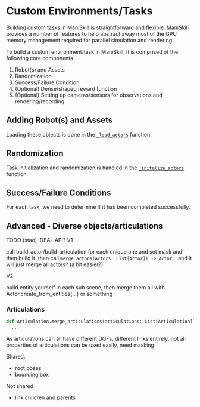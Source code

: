 # Custom Environments/Tasks

Building custom tasks in ManiSkill is straightforward and flexible. ManiSkill provides a number of features to help abstract away most of the GPU memory management required for parallel simulation and rendering.

To build a custom environment/task in ManiSkill, it is comprised of the following core components

1. Robot(s) and Assets
2. Randomization
3. Success/Failure Condition
4. (Optional) Dense/shaped reward function
5. (Optional) Setting up cameras/sensors for observations and rendering/recording

## Adding Robot(s) and Assets

Loading these objects is done in the [`_load_actors`]() function.

## Randomization

Task initialization and randomization is handled in the [`_initalize_actors`]() function.

## Success/Failure Conditions

For each task, we need to determine if it has been completed successfully.


## Advanced - Diverse objects/articulations

TODO (stao)
IDEAL API?
V1

call build_actor/build_articulation for each unique one and set mask and then build it.
then call `merge_actors(actors: List[Actor]) -> Actor`... and it will just merge all actors? (a bit easier?)

V2

build entity yourself in each sub scene, then merge them all with Actor.create_from_entities(...) or something

### Articulations

```python
def Articulation.merge_articulations(articulations: List[Articulation]) -> Articulation:
  ...
```

As articulations can all have different DOFs, different links entirely, not all properties of articulations can be used easily, need masking

Shared: 
- root poses
- bounding box

Not shared
- link children and parents
